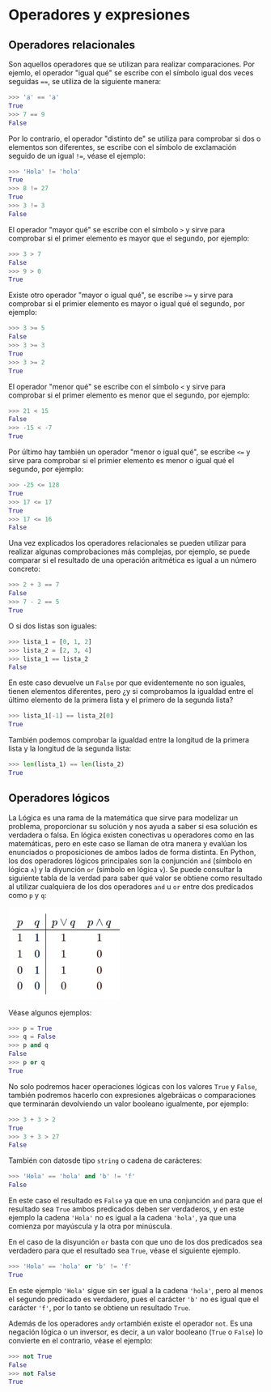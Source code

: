 # Operadores y expresiones

## Operadores relacionales
Son aquellos operadores que se utilizan para realizar comparaciones.  Por ejemlo, el operador "igual qué" se escribe con el símbolo igual dos veces seguidas `==`, se utiliza de la siguiente manera:

```python
>>> 'a' == 'a'
True
>>> 7 == 9
False
```

Por lo contrario, el operador "distinto de" se utiliza para comprobar si dos o elementos son diferentes, se escribe con el símbolo de exclamación seguido de un igual `!=`, véase el ejemplo:

```python
>>> 'Hola' != 'hola'
True
>>> 8 != 27
True
>>> 3 != 3
False
```

El operador "mayor qué" se escribe con el símbolo `>` y sirve para comprobar si el primer elemento es mayor que el segundo, por ejemplo:

```python
>>> 3 > 7
False
>>> 9 > 0
True
```

Existe otro operador "mayor o igual qué", se escribe `>=` y sirve para comprobar si el primier elemento es mayor o igual qué el segundo, por ejemplo:

```python
>>> 3 >= 5
False
>>> 3 >= 3
True
>>> 3 >= 2
True
```

El operador "menor qué" se escribe con el símbolo `<` y sirve para comprobar si el primer elemento es menor que el segundo, por ejemplo:

```python
>>> 21 < 15
False
>>> -15 < -7
True
```

Por último hay también un operador "menor o igual qué", se escribe `<=` y sirve para comprobar si el primier elemento es menor o igual qué el segundo, por ejemplo:

```python
>>> -25 <= 128
True
>>> 17 <= 17
True
>>> 17 <= 16
False
```

Una vez explicados los operadores relacionales se pueden utilizar para realizar algunas comprobaciones más complejas, por ejemplo, se puede comparar si el resultado de una operación aritmética es igual a un número concreto:

```python
>>> 2 + 3 == 7
False
>>> 7 - 2 == 5
True
```

O si dos listas son iguales:

```python
>>> lista_1 = [0, 1, 2]
>>> lista_2 = [2, 3, 4]
>>> lista_1 == lista_2
False
```

En este caso devuelve un `False` por que evidentemente no son iguales, tienen elementos diferentes, pero ¿y si comprobamos la igualdad entre el último elemento de la primera lista y el primero de la segunda lista?

```python
>>> lista_1[-1] == lista_2[0]
True
```

También podemos comprobar la igualdad entre la longitud de la primera lista y la longitud de la segunda lista:

```python
>>> len(lista_1) == len(lista_2)
True
```

## Operadores lógicos

La Lógica es una rama de la matemática que sirve para modelizar un problema, proporcionar su solución y nos ayuda a saber si esa solución es verdadera o falsa. En lógica existen conectivas u operadores como en las matemáticas, pero en este caso se llaman de otra manera y evalúan los enunciados o proposiciones de ambos lados de forma distinta. En Python, los dos operadores lógicos principales son la conjunción `and` (símbolo en lógica `∧`) y la diyunción `or` (símbolo en lógica `∨`). Se puede consultar la siguiente tabla de la verdad para saber qué valor se obtiene como resultado al utilizar cualquiera de los dos operadores `and` u `or` entre dos predicados como `p` y `q`:

![alt Tabla de la verdad](../img/01_tabla_de_la_verdad.png)

Véase algunos ejemplos:

```python
>>> p = True
>>> q = False
>>> p and q
False
>>> p or q
True
```

No solo podremos hacer operaciones lógicas con los valores `True` y `False`, también podremos hacerlo con expresiones algebráicas o comparaciones que terminarán devolviendo un valor booleano igualmente, por ejemplo:

```python
>>> 3 + 3 > 2
True
>>> 3 + 3 > 27
False
```

También con datosde tipo `string` o cadena de carácteres:

```python
>>> 'Hola' == 'hola' and 'b' != 'f'
False
```

En este caso el resultado es `False` ya que en una conjunción `and` para que el resultado sea `True` ambos predicados deben ser verdaderos, y en este ejemplo la cadena `'Hola'` no es igual a la cadena `'hola'`, ya que una comienza por mayúscula y la otra por minúscula.

En el caso de la disyunción `or` basta con que uno de los dos predicados sea verdadero para que el resultado sea `True`, véase el siguiente ejemplo.

```python
>>> 'Hola' == 'hola' or 'b' != 'f'
True
```

En este ejemplo `'Hola'` sigue sin ser igual a la cadena `'hola'`, pero al menos el segundo predicado es verdadero, pues el carácter `'b'` no es igual que el carácter `'f'`, por lo tanto se obtiene un resultado `True`.

Además de los operadores `and`y `or`también existe el operador `not`. Es una negación lógica o un inversor, es decir, a un valor booleano (`True` o `False`) lo convierte en el contrario, véase el ejemplo:

```python
>>> not True
False
>>> not False
True
```
